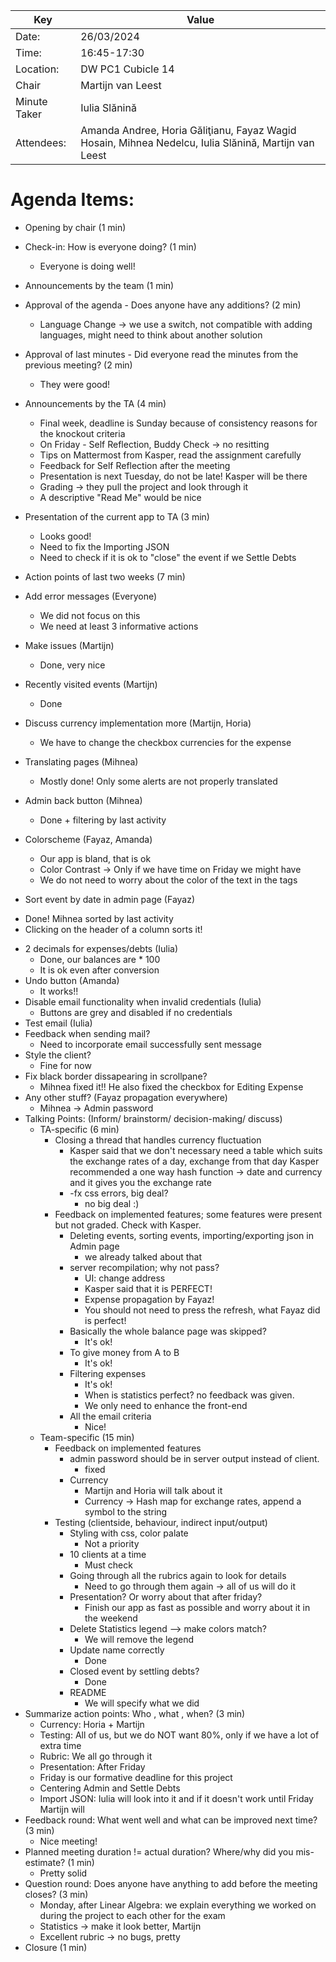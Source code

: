 | Key | Value                                                                                                       |
| --- |-------------------------------------------------------------------------------------------------------------|
| Date: | 26/03/2024                                                                                                |
| Time: | 16:45-17:30                                                                                               |
| Location: | DW PC1 Cubicle 14                                                                                     |
| Chair | Martijn van Leest                                                                                         |
| Minute Taker | Iulia Slănină                                                                                      |
| Attendees: | Amanda Andree, Horia Găliţianu, Fayaz Wagid Hosain, Mihnea Nedelcu, Iulia Slănină, Martijn van Leest |  


# Agenda Items:
- Opening by chair (1 min)
- Check-in: How is everyone doing? (1 min)
  * Everyone is doing well!
- Announcements by the team (1 min)  
- Approval of the agenda - Does anyone have any additions? (2 min)
  * Language Change -> we use a switch, not compatible with adding languages, might need to think about another solution
- Approval of last minutes - Did everyone read the minutes from the previous meeting? (2 min)  
  * They were good!
- Announcements by the TA (4 min)  
  * Final week, deadline is Sunday because of consistency reasons for the knockout criteria
  * On Friday - Self Reflection, Buddy Check -> no resitting
  * Tips on Mattermost from Kasper, read the assignment carefully
  * Feedback for Self Reflection after the meeting
  * Presentation is next Tuesday, do not be late! Kasper will be there
  * Grading -> they pull the project and look through it 
  * A descriptive "Read Me" would be nice
- Presentation of the current app to TA (3 min)   
  * Looks good!
  * Need to fix the Importing JSON
  * Need to check if it is ok to "close" the event if we Settle Debts
- Action points of last two weeks (7 min)
      
- Add error messages (Everyone)
     * We did not focus on this
     * We need at least 3 informative actions
- Make issues (Martijn)
   * Done, very nice
- Recently visited events (Martijn)
  * Done  
- Discuss currency implementation more (Martijn, Horia)
   * We have to change the checkbox currencies for the expense
- Translating pages (Mihnea)
   * Mostly done! Only some alerts are not properly translated
- Admin back button (Mihnea)
   * Done + filtering by last activity
- Colorscheme (Fayaz, Amanda)
   * Our app is bland, that is ok
   * Color Contrast -> Only if we have time on Friday we might have
   * We do not need to worry about the color of the text in the tags
- Sort event by date in admin page (Fayaz)
 * Done! Mihnea sorted by last activity
 * Clicking on the header of a column sorts it!
- 2 decimals for expenses/debts (Iulia)
   * Done, our balances are * 100
   * It is ok even after conversion
- Undo button (Amanda)
   * It works!!
- Disable email functionality when invalid credentials (Iulia)
   * Buttons are grey and disabled if no credentials
- Test email (Iulia)
- Feedback when sending mail?
  * Need to incorporate email successfully sent message
- Style the client?
  *  Fine for now
- Fix black border dissapearing in scrollpane?
  *  Mihnea fixed it!! He also fixed the checkbox for Editing Expense
- Any other stuff? (Fayaz propagation everywhere)
  * Mihnea -> Admin password
- Talking Points: (Inform/ brainstorm/ decision-making/ discuss)
    - TA-specific (6 min)
        - Closing a thread that handles currency fluctuation
          * Kasper said that we don't necessary need a table which suits the exchange rates of a day, exchange from that day
          Kasper recommended a one way hash function -> date and currency and it gives you the exchange rate
          - -fx css errors, big deal?
            * no big deal :)
        - Feedback on implemented features; some features were present but not graded. Check with Kasper.
            - Deleting events, sorting events, importing/exporting json in Admin page
                * we already talked about that
            - server recompilation; why not pass?
              * UI: change address 
              * Kasper said that it is PERFECT!
              - Expense propagation by Fayaz!
              * You should not need to press the refresh, what Fayaz did is perfect!
            - Basically the whole balance page was skipped?
              * It's ok!
            - To give money from A to B
              * It's ok!
            - Filtering expenses
              * It's ok!
              - When is statistics perfect? no feedback was given.
              * We only need to enhance the front-end
            - All the email criteria
              * Nice!
    - Team-specific (15 min)
        - Feedback on implemented features
            - admin password should be in server output instead of client.
                * fixed
          - Currency
            * Martijn and Horia will talk about it
            * Currency -> Hash map for exchange rates, append a symbol to the string
        - Testing (clientside, behaviour, indirect input/output)
          - Styling with css, color palate
            * Not a priority
          - 10 clients at a time
            * Must check
          - Going through all the rubrics again to look for details
            * Need to go through them again -> all of us will do it
          - Presentation? Or worry about that after friday?
            * Finish our app as fast as possible and worry about it in the weekend
          - Delete Statistics legend --> make colors match?
            * We will remove the legend
          - Update name correctly
            * Done
          - Closed event by settling debts?
            * Done
          - README
            * We will specify what we did
- Summarize action points: Who , what , when? (3 min)   
  * Currency: Horia + Martijn
  * Testing: All of us, but we do NOT want 80%, only if we have a lot of extra time
  * Rubric: We all go through it
  * Presentation: After Friday
  * Friday is our formative deadline for this project
  * Centering Admin and Settle Debts
  * Import JSON: Iulia will look into it and if it doesn't work until Friday Martijn will
- Feedback round: What went well and what can be improved next time? (3 min)  
  * Nice meeting!
- Planned meeting duration != actual duration? Where/why did you mis-estimate? (1 min)
  * Pretty solid
- Question round: Does anyone have anything to add before the meeting closes? (3 min)  
  * Monday, after Linear Algebra: we explain everything we worked on during the project to each other for the exam
  * Statistics -> make it look better, Martijn
  * Excellent rubric -> no bugs, pretty
- Closure (1 min)



